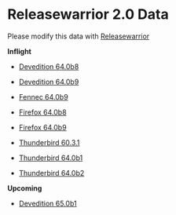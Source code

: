 

Releasewarrior 2.0 Data
=======================

Please modify this data with [Releasewarrior](https://github.com/mozilla-releng/releasewarrior-2.0)

**Inflight**

* [Devedition 64.0b8](/inflight/devedition/devedition-devedition-64.0b8.md)

* [Devedition 64.0b9](/inflight/devedition/devedition-devedition-64.0b9.md)

* [Fennec 64.0b9](/inflight/fennec/fennec-beta-64.0b9.md)

* [Firefox 64.0b8](/inflight/firefox/firefox-beta-64.0b8.md)

* [Firefox 64.0b9](/inflight/firefox/firefox-beta-64.0b9.md)

* [Thunderbird 60.3.1](/inflight/thunderbird/thunderbird-release-60.3.1.md)

* [Thunderbird 64.0b1](/inflight/thunderbird/thunderbird-beta-64.0b1.md)

* [Thunderbird 64.0b2](/inflight/thunderbird/thunderbird-beta-64.0b2.md)

**Upcoming**

* [Devedition 65.0b1](/upcoming/devedition/devedition-devedition-65.0b1.md)

